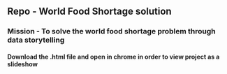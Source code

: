 ## Repo - World Food Shortage solution
### Mission - To solve the world food shortage problem through data storytelling
#### Download the .html file and open in chrome in order to view project as a slideshow
